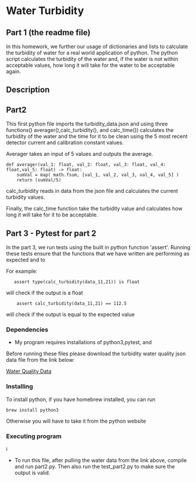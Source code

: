 # Water Turbidity

## Part 1 (the readme file)
In this homework, we further our usage of dictionaries and lists to calculate the turbidity of water for a real world application of python. The python script calculates the turbidity of the water and, if the water is not within acceptable values, how long it will take for the water to be acceptable again.


## Description
## Part2 
This first python file imports the turbidity_data.json and using three functions() averager(),calc_turbidity(), and calc_time()) calculates the turbidity of the water and the time for it to be clean using the 5 most recent detector current and calibration constant values.

Averager takes an input of 5 values and outputs the average.
```
def averager(val_1: float, val_2: float, val_3: float, val_4: float,val_5: float) -> float:
    sumVal = map( math.fsum, [val_1, val_2, val_3, val_4, val_5] )
    return (sumVal/5)
```
calc_turbidity reads in data from the json file and calculates the current turbidity values.

Finally, the calc_time function take the turbidity value and calculates how long it will take for it to be acceptable.
## Part 3 - Pytest for part 2
In the part 3, we run tests using the built in python function 'assert'. Running these tests ensure that the functions that we have written are performing as expected and to

For example:
 ```   
    assert type(calc_turbidity(data_11,21)) is float
```
will check if the output is a float 
```
    assert calc_turbidity(data_11,21) == 112.5
```
will check if the output is equal to the expected value

### Dependencies

* My program requires installations of python3,pytest, and 

Before running these files please download the turbidity water quality json data file from the link below:

[Water Quality Data](https://raw.githubusercontent.com/wjallen/turbidity/main/turbidity_data.json)
### Installing
To install python, if you have homebrew installed, you can run
```
brew install python3
```
Otherwise you will have to take it from the python website
### Executing program
i
* To run this file, after pulling the water data from the link above, compile and run part2.py. Then also run the test_part2.py to make sure the output is valid.
